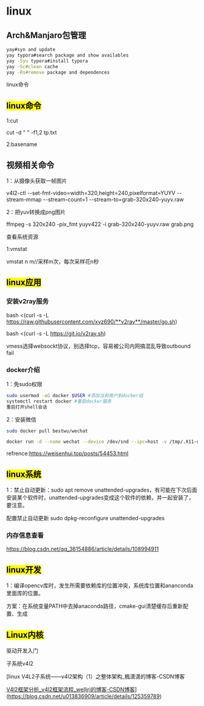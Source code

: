 # linux

## Arch&Manjaro包管理

```bash
yay#syn and update
yay typora#search package and show availables
yay -Syu typora#install typora
yay -Sc#clean cache
yay -Rs#remove package and dependences
```

linux命令

## <mark>linux命令</mark>

1:cut

cut  -d " "  -f1,2   tp.txt

2:basename

## 视频相关命令

1：从摄像头获取一帧图片

v4l2-ctl  --set-fmt-video=width=320,height=240,pixelformat=YUYV   --stream-mmap --stream-count=1   --stream-to=grab-320x240-yuyv.raw

2：把yuv转换成png图片

ffmpeg -s 320x240 -pix_fmt yuyv422 -i grab-320x240-yuyv.raw grab.png

查看系统资源

1:vmstat

vmstat n m//采样m次，每次采样花n秒

## <mark>linux应用 </mark>

### 安装v2ray服务

bash <(curl -s -L https://raw.githubusercontent.com/xyz690/**v2ray**/master/go.sh)

bash <(curl -s -L https://git.io/v2ray.sh)

vmess选择websockt协议，别选择tcp，容易被公司内网搞混乱导致outbound fail

### docker介绍

1：免sudo权限

```bash
sudo usermod -aG docker $USER #添加当前用户到docker组
systemctl restart docker #重启docker服务
重启打开shell会话
```

2：安装微信

```bash
sudo docker pull bestwu/wechat

docker run -d --name wechat --device /dev/snd --ipc=host -v /tmp/.X11-unix:/tmp/.X11-unix -v $HOME/WeChatFiles:/WeChatFiles -e DISPLAY=unix$DISPLAY -e XMODIFIERS=@im=fcitx -e QT_IM_MODULE=fcitx -e GTK_IM_MODULE=fcitx -e AUDIO_GID=`getent group audio | cut -d: -f3` -e GID=`id -g` -e UID=`id -u` bestwu/wechat
```

refrence:https://weisenhui.top/posts/54453.html

## <mark>linux系统</mark>

1：禁止自动更新：sudo apt remove unattended-upgrades，有可能在下次后面安装某个软件时，unattended-upgrades变成这个软件的依赖，并一起安装了，要注意。

配置禁止自动更新 sudo dpkg-reconfigure unattended-upgrades

### 内存信息查看

 https://blog.csdn.net/qq_36154886/article/details/108994911

## <mark>linux开发</mark>

1：编译opencv库时，发生所需要依赖库的位置冲突，系统库位置和ananconda里面库的位置。

​    方案：在系统变量PATH中去掉anaconda路径，cmake-gui清楚缓存后重新配置、生成 

## <mark>Linux内核</mark>

驱动开发入门

子系统v4l2

[linux V4L2子系统——v4l2架构（1）之整体架构_楓潇潇的博客-CSDN博客

[V4l2框架分析_v4l2框架流程_welljrj的博客-CSDN博客](https://blog.csdn.net/welljrj/article/details/105578727?spm=1001.2101.3001.6650.2&utm_medium=distribute.pc_relevant.none-task-blog-2%7Edefault%7ECTRLIST%7ERate-2-105578727-blog-114996084.pc_relevant_default&depth_1-utm_source=distribute.pc_relevant.none-task-blog-2%7Edefault%7ECTRLIST%7ERate-2-105578727-blog-114996084.pc_relevant_default&utm_relevant_index=5)](https://blog.csdn.net/u013836909/article/details/125359789)

